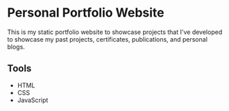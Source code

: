 # Personal Portfolio Website

This is my static portfolio website to showcase projects that I've developed to showcase my past projects, certificates, publications, and personal blogs.

## Tools
* HTML
* CSS
* JavaScript
